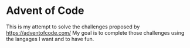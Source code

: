 # Advent of Code

This is my attempt to solve the challenges proposed by https://adventofcode.com/
My goal is to complete those challenges using the langages I want and to have fun.